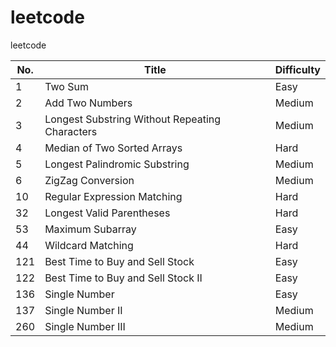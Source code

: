 # leetcode
leetcode

| No.  | Title | Difficulty |
| ---- | ----- | ------ |
|    1 | Two Sum | Easy |
|    2 | Add Two Numbers | Medium |
|    3 | Longest Substring Without Repeating Characters | Medium|
|    4 | Median of Two Sorted Arrays | Hard |
|    5 | Longest Palindromic Substring | Medium |
|    6 | ZigZag Conversion | Medium |
|   10 | Regular Expression Matching | Hard |
|   32 | Longest Valid Parentheses | Hard |
|   53 | Maximum Subarray | Easy |
|   44 | Wildcard Matching | Hard |
|  121 | Best Time to Buy and Sell Stock | Easy |
|  122 | Best Time to Buy and Sell Stock II | Easy |
|  136 | Single Number | Easy |
|  137 | Single Number II | Medium |
|  260 | Single Number III | Medium |